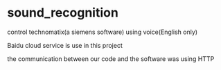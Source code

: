 # sound_recognition
control technomatix(a siemens software) using voice(English only)

Baidu cloud service is use in this project

the communication between our code and the software was using HTTP 
